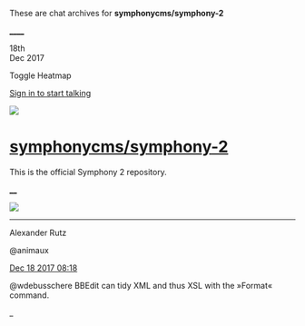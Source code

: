 These are chat archives for **symphonycms/symphony-2**

[__](/symphonycms/symphony-2/archives/2017/12/19)[__](/symphonycms/symphony-2/archives/2017/12/17)

18th  
Dec 2017

Toggle Heatmap

[Sign in to start talking](/login?action=login&button=archive-login)

![](https://avatars-02.gitter.im/group/iv/3/57542c45c43b8c601977197e?s=48)

#  [symphonycms/symphony-2](/symphonycms/symphony-2)

This is the official Symphony 2 repository.

[ __](/orgs/symphonycms/rooms "More symphonycms rooms")

![](https://avatars2.githubusercontent.com/u/446874?v=4&s=30)

____

Alexander Rutz

@animaux

[Dec 18 2017
08:18](https://gitter.im/symphonycms/symphony-2?at=5a3779f0ffa3e379194ebec5)

@wdebusschere BBEdit can tidy XML and thus XSL with the »Format« command.

_

